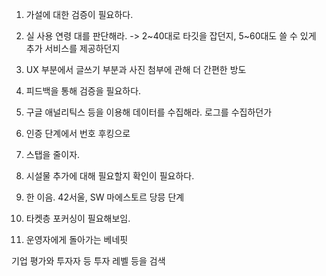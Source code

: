 

1. 가설에 대한 검증이 필요하다.
2. 실 사용 연령 대를 판단해라. -> 2~40대로 타깃을 잡던지, 5~60대도 쓸 수 있게 추가 서비스를 제공하던지
3. UX 부분에서 글쓰기 부분과 사진 첨부에 관해 더 간편한 방도
4. 피드백을 통해 검증을 필요하다.
5. 구글 애널리틱스 등을 이용해 데이터를 수집해라. 로그를 수집하던가
6. 인증 단계에서 번호 후킹으로 
7. 스탭을 줄이자.



11. 시설물 추가에 대해 필요할지 확인이 필요하다.
12. 한 이음. 42서울, SW 마에스토르 당믕 단계
13. 타켓층 포커싱이 필요해보임. 
14. 운영자에게 돌아가는 베네핏

기업 평가와 투자자 등 투자 레벨 등을 검색